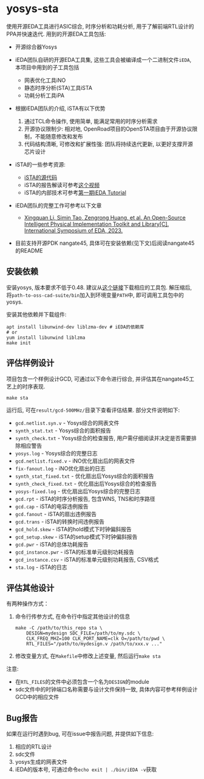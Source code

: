 # yosys-sta

使用开源EDA工具进行ASIC综合, 时序分析和功耗分析, 用于了解前端RTL设计的PPA并快速迭代.
用到的开源EDA工具包括:
* 开源综合器Yosys
* iEDA团队自研的开源EDA工具集, 这些工具会被编译成一个二进制文件`iEDA`, 本项目中用到的子工具包括
  * 网表优化工具iNO
  * 静态时序分析(STA)工具iSTA
  * 功耗分析工具iPA

* 根据iEDA团队的介绍, iSTA有以下优势
  1. 通过TCL命令操作, 使用简单, 能满足常用的时序分析需求
  1. 开源协议限制少: 相对地, OpenRoad项目的OpenSTA项目由于开源协议限制，不能随意修改和发布
  1. 代码结构清晰, 可修改和扩展性强: 团队将持续迭代更新, 以更好支撑开源芯片设计
* iSTA的一些参考资源:
  * [iSTA的源代码](https://github.com/OSCC-Project/iEDA/tree/master/src/operation/iSTA)
  * iSTA的报告解读可参考[这个视频](https://www.bilibili.com/video/BV1a14y1B7uz/?t=1006)
  * iSTA的内部技术可参考[第一期iEDA Tutorial](https://www.bilibili.com/video/BV1a14y1B7uz)
* iEDA团队的完整工作可参考以下文章
  * [Xingquan Li, Simin Tao, Zengrong Huang, et al. An Open-Source Intelligent Physical Implementation Toolkit and Library[C]. International Symposium of EDA, 2023.](https://github.com/OSCC-Project/iEDA/blob/master/docs/paper/ISEDA'23-iEDA-final.pdf)
* 目前支持开源PDK nangate45, 具体可在安装依赖(见下文)后阅读nangate45的README

## 安装依赖

安装yosys, 版本要求不低于0.48. 建议从[这个链接][oss-cad-suite]下载相应的工具包.
解压缩后, 将`path-to-oss-cad-suite/bin`加入到环境变量`PATH`中, 即可调用工具包中的yosys.

[oss-cad-suite]: https://github.com/YosysHQ/oss-cad-suite-build/releases

安装其他依赖并下载组件:
```shell
apt install libunwind-dev liblzma-dev # iEDA的依赖库
# or
yum install libunwind liblzma
make init
```

## 评估样例设计

项目包含一个样例设计GCD, 可通过以下命令进行综合, 并评估其在nangate45工艺上的时序表现.

```shell
make sta
```

运行后, 可在`result/gcd-500MHz/`目录下查看评估结果. 部分文件说明如下:
* `gcd.netlist.syn.v` - Yosys综合的网表文件
* `synth_stat.txt` - Yosys综合的面积报告
* `synth_check.txt` - Yosys综合的检查报告, 用户需仔细阅读并决定是否需要排除相应警告
* `yosys.log` - Yosys综合的完整日志
* `gcd.netlist.fixed.v` - iNO优化扇出后的网表文件
* `fix-fanout.log` - iNO优化扇出的日志
* `synth_stat_fixed.txt` - 优化扇出后Yosys综合的面积报告
* `synth_check_fixed.txt` - 优化扇出后Yosys综合的检查报告
* `yosys-fixed.log` - 优化扇出后Yosys综合的完整日志
* `gcd.rpt` - iSTA的时序分析报告, 包含WNS, TNS和时序路径
* `gcd.cap` - iSTA的电容违例报告
* `gcd.fanout` - iSTA的扇出违例报告
* `gcd.trans` - iSTA的转换时间违例报告
* `gcd_hold.skew` - iSTA的hold模式下时钟偏斜报告
* `gcd_setup.skew` - iSTA的setup模式下时钟偏斜报告
* `gcd.pwr` - iSTA的总体功耗报告
* `gcd_instance.pwr` - iSTA的标准单元级别功耗报告
* `gcd_instance.csv` - iSTA的标准单元级别功耗报告, CSV格式
* `sta.log` - iSTA的日志

## 评估其他设计

有两种操作方式：
1. 命令行传参方式, 在命令行中指定其他设计的信息
   ```shell
   make -C /path/to/this_repo sta \
       DESIGN=mydesign SDC_FILE=/path/to/my.sdc \
       CLK_FREQ_MHZ=100 CLK_PORT_NAME=clk O=/path/to/pwd \
       RTL_FILES="/path/to/mydesign.v /path/to/xxx.v ..."
   ```
1. 修改变量方式, 在`Makefile`中修改上述变量, 然后运行`make sta`

注意:
* 在`RTL_FILES`的文件中必须包含一个名为`DESIGN`的module
* sdc文件中的时钟端口名称需要与设计文件保持一致, 具体内容可参考样例设计GCD中的相应文件

## Bug报告

如果在运行时遇到bug, 可在issue中报告问题, 并提供如下信息:
1. 相应的RTL设计
1. sdc文件
1. yosys生成的网表文件
1. iEDA的版本号, 可通过命令`echo exit | ./bin/iEDA -v`获取
